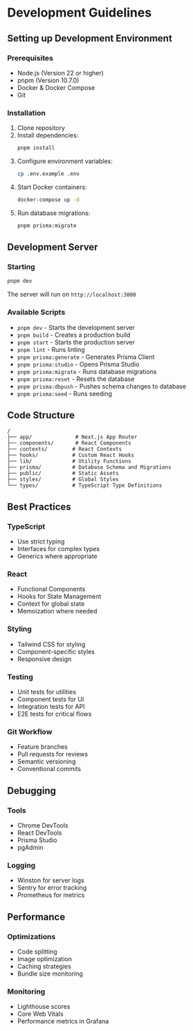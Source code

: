 # Development Guidelines

## Setting up Development Environment

### Prerequisites
- Node.js (Version 22 or higher)
- pnpm (Version 10.7.0)
- Docker & Docker Compose
- Git

### Installation
1. Clone repository
2. Install dependencies:
   ```bash
   pnpm install
   ```
3. Configure environment variables:
   ```bash
   cp .env.example .env
   ```
4. Start Docker containers:
   ```bash
   docker-compose up -d
   ```
5. Run database migrations:
   ```bash
   pnpm prisma:migrate
   ```

## Development Server

### Starting
```bash
pnpm dev
```
The server will run on `http://localhost:3000`

### Available Scripts
- `pnpm dev` - Starts the development server
- `pnpm build` - Creates a production build
- `pnpm start` - Starts the production server
- `pnpm lint` - Runs linting
- `pnpm prisma:generate` - Generates Prisma Client
- `pnpm prisma:studio` - Opens Prisma Studio
- `pnpm prisma:migrate` - Runs database migrations
- `pnpm prisma:reset` - Resets the database
- `pnpm prisma:dbpush` - Pushes schema changes to database
- `pnpm prisma:seed` - Runs seeding

## Code Structure

```
/
├── app/              # Next.js App Router
├── components/       # React Components
├── contexts/        # React Contexts
├── hooks/           # Custom React Hooks
├── lib/             # Utility Functions
├── prisma/          # Database Schema and Migrations
├── public/          # Static Assets
├── styles/          # Global Styles
└── types/           # TypeScript Type Definitions
```

## Best Practices

### TypeScript
- Use strict typing
- Interfaces for complex types
- Generics where appropriate

### React
- Functional Components
- Hooks for State Management
- Context for global state
- Memoization where needed

### Styling
- Tailwind CSS for styling
- Component-specific styles
- Responsive design

### Testing
- Unit tests for utilities
- Component tests for UI
- Integration tests for API
- E2E tests for critical flows

### Git Workflow
- Feature branches
- Pull requests for reviews
- Semantic versioning
- Conventional commits

## Debugging

### Tools
- Chrome DevTools
- React DevTools
- Prisma Studio
- pgAdmin

### Logging
- Winston for server logs
- Sentry for error tracking
- Prometheus for metrics

## Performance

### Optimizations
- Code splitting
- Image optimization
- Caching strategies
- Bundle size monitoring

### Monitoring
- Lighthouse scores
- Core Web Vitals
- Performance metrics in Grafana 